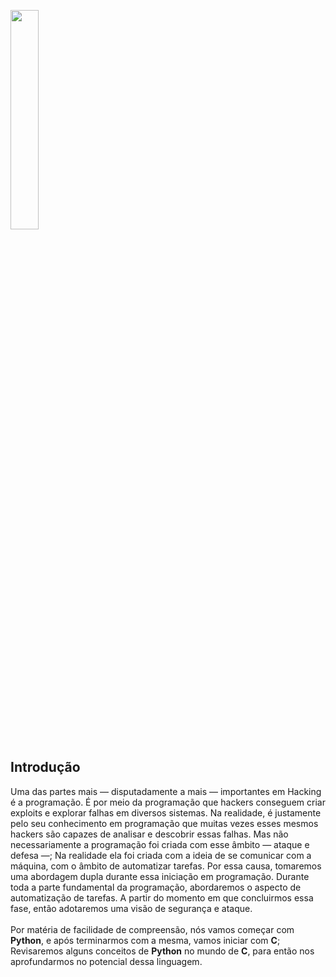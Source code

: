 <img width="30%" src="https://i.imgur.com/VATToY0.png"></img>



## Introdução

Uma das partes mais — disputadamente a mais — importantes em Hacking é a programação. É por meio da programação que hackers conseguem criar exploits e explorar falhas em diversos sistemas. Na realidade, é justamente pelo seu conhecimento em programação que muitas vezes esses mesmos hackers são capazes de analisar e descobrir essas falhas. Mas não necessariamente a programação foi criada com esse âmbito — ataque e defesa —; Na realidade ela foi criada com a ideia de se comunicar com a máquina, com o âmbito de automatizar tarefas. Por essa causa, tomaremos uma abordagem dupla durante essa iniciação em programação. Durante toda a parte fundamental da programação, abordaremos o aspecto de automatização de tarefas. A partir do momento em que concluirmos essa fase, então adotaremos uma visão de segurança e ataque.<br><br>
Por matéria de facilidade de compreensão, nós vamos começar com **Python**, e após terminarmos com a mesma, vamos iniciar com **C**; Revisaremos alguns conceitos de **Python** no mundo de **C**, para então nos aprofundarmos no potencial dessa linguagem.<br>



